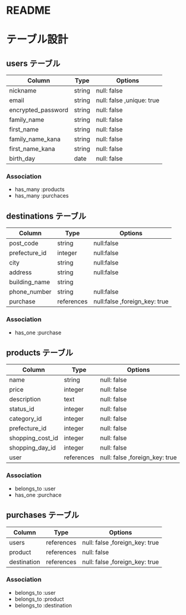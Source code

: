 # README

# テーブル設計

## users テーブル

| Column             | Type   | Options                   |
| ------------------ | ------ | ------------------------- |
| nickname           | string | null: false               |
| email              | string | null: false ,unique: true |
| encrypted_password | string | null: false               |
| family_name        | string | null: false               |
| first_name         | string | null: false               |
| family_name_kana   | string | null: false               |
| first_name_kana    | string | null: false               |  
| birth_day          | date   | null: false               |

### Association
- has_many :products
- has_many :purchaces

## destinations テーブル

| Column             | Type      |Options                        |
| -------------------| --------- | ----------------------------- |
| post_code          | string    | null:false                    |
| prefecture_id      | integer   | null:false                    |
| city               | string    | null:false                    |
| address            | string    | null:false                    |
| building_name      | string    |                               |
| phone_number       | string    | null:false                    |
| purchase           | references| null:false ,foreign_key: true |

### Association
- has_one :purchase

## products テーブル

| Column             | Type     |Options                          |
| -------------------| --------- | ------------------------------ |
| name               | string    | null: false                    |
| price              | integer   | null: false                    |
| description        | text      | null: false                    |
| status_id          | integer   | null: false                    |
| category_id        | integer   | null: false                    |
| prefecture_id      | integer   | null: false                    |
| shopping_cost_id   | integer   | null: false                    |
| shopping_day_id    | integer   | null: false                    |
| user               | references| null: false ,foreign_key: true |

### Association
- belongs_to :user
- has_one    :purchace

## purchases テーブル
| Column             | Type      | Options                        |
| -------------------| --------- | ------------------------------ |
| users              | references| null: false ,foreign_key: true |
| product            | references| null: false                    |
| destination        | references| null: false ,foreign_key: true |

### Association
- belongs_to :user
- belongs_to :product
- belongs_to :destination